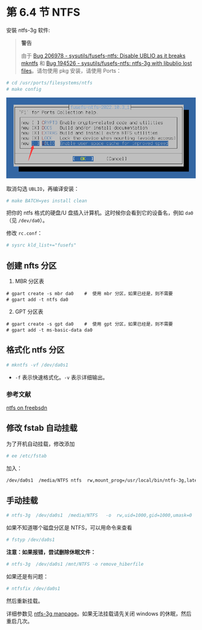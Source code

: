 # 第 6.4 节 NTFS

安裝 ntfs-3g 软件:

>**警告**
>
>由于 [Bug 206978 - sysutils/fusefs-ntfs: Disable UBLIO as it breaks mkntfs](https://bugs.freebsd.org/bugzilla/show_bug.cgi?id=206978) 和 [Bug 194526 - sysutils/fusefs-ntfs: ntfs-3g with libublio lost files](https://bugs.freebsd.org/bugzilla/show_bug.cgi?id=194526)。请勿使用 pkg 安装，请使用 Ports：

```sh
# cd /usr/ports/filesystems/ntfs
# make config
```

![FreeBSD 安装 ntfs-3g](../.gitbook/assets/ntfs1.png)


取消勾选 `UBLIO`，再编译安装：


```sh
# make BATCH=yes install clean
```


把你的 ntfs 格式的硬盘/U 盘插入计算机。这时候你会看到它的设备名，例如 `da0`（见 `/dev/da0`）。

修改 `rc.conf`：

```sh
# sysrc kld_list+="fusefs"
```

## 创建 nfts 分区

1. MBR 分区表

```
# gpart create -s mbr da0    #  使用 mbr 分区，如果已经是，则不需要
# gpart add -t ntfs da0
```

2. GPT 分区表

```
# gpart create -s gpt da0    #  使用 gpt 分区，如果已经是，则不需要
# gpart add -t ms-basic-data da0
```

## 格式化 ntfs 分区


```sh
# mkntfs -vf /dev/da0s1
```

- `-f` 表示快速格式化。`-v` 表示详细输出。


### 参考文献

[ntfs on freebsdn](https://www.gridbugs.org/ntfs-on-freebsd/)



## 修改 fstab 自动挂载

为了开机自动挂载，修改添加

```sh
# ee /etc/fstab
```

加入：

```sh
/dev/da0s1  /media/NTFS ntfs  rw,mount_prog=/usr/local/bin/ntfs-3g,late  0  0
```

## 手动挂载

```sh
# ntfs-3g  /dev/da0s1  /media/NTFS   -o  rw,uid=1000,gid=1000,umask=0
```

如果不知道哪个磁盘分区是 NTFS，可以用命令来查看

```sh
# fstyp /dev/da0s1
```

**注意：如果报错，尝试删除休眠文件：**

```sh
# ntfs-3g  /dev/da0s1 /mnt/NTFS -o remove_hiberfile
```

如果还是有问题：

```sh
# ntfsfix /dev/da0s1
```

然后重新挂载。

详细参数见 [ntfs-3g manpage](https://www.freebsd.org/cgi/man.cgi?query=ntfs-3g&format=html)。如果无法挂载请先关闭 windows 的休眠，然后重启几次。
